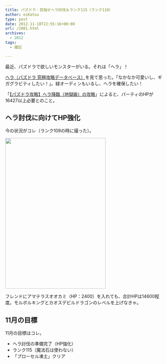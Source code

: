 ```yaml
---
title: パズドラ：目指せヘラ討伐＆ランク115（ランク110）
author: eiKatou
type: post
date: 2012-11-18T22:55:16+00:00
url: /2081.html
archives:
  - 2012
tags:
  - 雑記

---
```

最近、パズドラで欲しいモンスターがいる。それは「ヘラ」！

[ヘラ（パズドラ 究極攻略データベース）][1]を見て思った。「なかなか可愛いし、ギガグラビティしたい！」。緑オーディンもいるし、ヘラを確保したい！

「[【パズドラ攻略】ヘラ降臨（地獄級）の攻略][2]」によると、パーティのHPが16427以上必要とのこと。

## ヘラ討伐に向けてHP強化

今の状況がコレ（ランク109の時に撮った）。
  
[<img src="/blog/uploads/2012/11/IMG_0955.jpg" alt="" title="IMG_0955" width="320" height="480" class="alignnone size-full wp-image-2076" srcset="/blog/uploads/2012/11/IMG_0955.jpg 320w, /blog/uploads/2012/11/IMG_0955-200x300.jpg 200w" sizes="(max-width: 320px) 100vw, 320px" />][3]

フレンドにアマテラスオオカミ（HP：2400）を入れても、合計HPは14600程度。モルボルキングとカオスデビルドラゴンのレベルを上げなきゃ。

## 11月の目標

11月の目標はコレ。

  * ヘラ討伐の準備完了（HP強化）
  * ランク115（魔法石は使わない）
  * 「プローセル凍土」クリア

 [1]: http://pd.appbank.net/708
 [2]: http://www.appbank.net/2012/09/29/iphone-application/485251.php
 [3]: /blog/uploads/2012/11/IMG_0955.jpg
